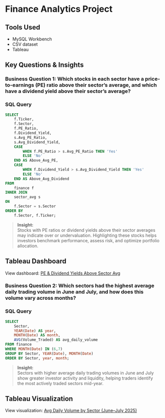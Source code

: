 # Finance Analytics Project

## Tools Used
- MySQL Workbench
- CSV dataset
- Tableau

## Key Questions & Insights

### Business Question 1: Which stocks in each sector have a price-to-earnings (PE) ratio above their sector’s average, and which have a dividend yield above their sector’s average?

### SQL Query
```sql
SELECT 
    f.Ticker,
    f.Sector,
    f.PE_Ratio,
    f.Dividend_Yield,
    s.Avg_PE_Ratio,
    s.Avg_Dividend_Yield,
    CASE 
        WHEN f.PE_Ratio > s.Avg_PE_Ratio THEN 'Yes'
        ELSE 'No'
    END AS Above_Avg_PE,
    CASE 
        WHEN f.Dividend_Yield > s.Avg_Dividend_Yield THEN 'Yes'
        ELSE 'No'
    END AS Above_Avg_Dividend
FROM 
    finance f
INNER JOIN 
    sector_avg s
ON 
    f.Sector = s.Sector
ORDER BY 
    f.Sector, f.Ticker;
```

> **Insight:**  
> Stocks with PE ratios or dividend yields above their sector averages may indicate over or undervaluation. Highlighting these stocks helps investors benchmark performance, assess risk, and optimize portfolio allocation.

## Tableau Dashboard

View dashboard: [PE & Dividend Yields Above Sector Avg](https://public.tableau.com/app/profile/xavier.fragoso/viz/FinancialAnalysisonStocks/PEDividendYieldsAboveSectorAvg)

### Business Question 2: Which sectors had the highest average daily trading volume in June and July, and how does this volume vary across months?

### SQL Query
```sql
SELECT
    Sector,
    YEAR(Date) AS year,
    MONTH(Date) AS month,
    AVG(Volume_Traded) AS avg_daily_volume
FROM finance
WHERE MONTH(Date) IN (6,7)
GROUP BY Sector, YEAR(Date), MONTH(Date)
ORDER BY Sector, year, month;
```

> **Insight:**  
> Sectors with higher average daily trading volumes in June and July show greater investor activity and liquidity, helping traders identify the most actively traded sectors mid-year.

## Tableau Visualization

View visualization: [Avg Daily Volume by Sector (June–July 2025)](https://public.tableau.com/app/profile/xavier.fragoso/viz/AvgDailyVolumebySectorJuneJuly2025/AvgDailyVolumebySectorJuneJuly2025)
